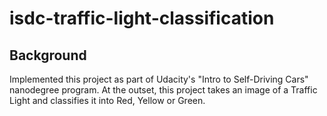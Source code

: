# isdc-traffic-light-classification

## Background
  Implemented this project as part of Udacity's "Intro to Self-Driving Cars" nanodegree program. At the outset, this project takes an image of a Traffic Light and classifies it into Red, Yellow or Green.
